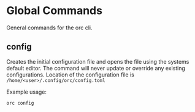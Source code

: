 # Global Commands
General commands for the orc cli.

## config
Creates the initial configuration file and opens the file using the systems default editor.
The command will never update or override any existing configurations.
Location of the configuration file is `/home/<user>/.config/orc/config.toml`

Example usage:
```shell
orc config
```